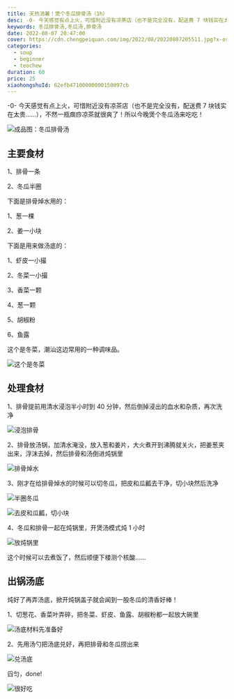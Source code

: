 ```yaml
---
title: 天热消暑！煲个冬瓜排骨汤（1h）
desc: -0- 今天感觉有点上火，可惜附近没有凉茶店（也不是完全没有，配送费 7 块钱实在太贵…），不然一瓶癍痧凉茶就很爽了！所以今晚煲个冬瓜汤来吃吃！
keywords: 冬瓜排骨汤,冬瓜汤,排骨汤
date: 2022-08-07 20:47:00
cover: https://cdn.chengpeiquan.com/img/2022/08/20220807205511.jpg?x-oss-process=image/interlace,1
categories:
  - soup
  - beginner
  - teochew
duration: 60
price: 25
xiaohongshuId: 62efb47100000000150097cb
---
```


-0- 今天感觉有点上火，可惜附近没有凉茶店（也不是完全没有，配送费 7 块钱实在太贵……），不然一瓶癍痧凉茶就很爽了！所以今晚煲个冬瓜汤来吃吃！

![成品图：冬瓜排骨汤](https://cdn.chengpeiquan.com/img/2022/08/20220807205556.jpg?x-oss-process=image/interlace,1)

## 主要食材

1、排骨一条

2、冬瓜半圈

下面是排骨焯水用的：

1、葱一棵

2、姜一小块

下面是用来做汤底的：

1、虾皮一小撮

2、冬菜一小撮

3、香菜一颗

4、葱一颗

5、胡椒粉

6、鱼露

这个是冬菜，潮汕这边常用的一种调味品。

![这个是冬菜](https://cdn.chengpeiquan.com/img/2022/08/20220807205553.jpg?x-oss-process=image/interlace,1)

## 处理食材

1、排骨提前用清水浸泡半小时到 40 分钟，然后倒掉浸出的血水和杂质，再次洗净

![浸泡排骨](https://cdn.chengpeiquan.com/img/2022/08/20220807205547.jpg?x-oss-process=image/interlace,1)

2、排骨放汤锅，加清水淹没，放入葱和姜片，大火煮开到沸腾就关火，把姜葱夹出来，浮沫去掉，然后排骨和汤倒进炖锅里

![排骨焯水](https://cdn.chengpeiquan.com/img/2022/08/20220807205548.jpg?x-oss-process=image/interlace,1)

3、刚才在给排骨焯水的时候可以切冬瓜，把皮和瓜瓤去干净，切小块然后洗净

![半圈冬瓜](https://cdn.chengpeiquan.com/img/2022/08/20220807205549.jpg?x-oss-process=image/interlace,1)

![去皮和瓜瓤，切小块](https://cdn.chengpeiquan.com/img/2022/08/20220807205550.jpg?x-oss-process=image/interlace,1)

4、冬瓜和排骨一起在炖锅里，开煲汤模式炖 1 小时

![放炖锅里](https://cdn.chengpeiquan.com/img/2022/08/20220807205552.jpg?x-oss-process=image/interlace,1)

这个时候可以去煮饭了，然后顺便下楼测个核酸……

## 出锅汤底

炖好了再弄汤底，掀开炖锅盖子就会闻到一股冬瓜的清香好棒！

1、切葱花、香菜叶弄碎，把冬菜、虾皮、鱼露、胡椒粉都一起放大碗里

![汤底材料先准备好](https://cdn.chengpeiquan.com/img/2022/08/20220807205554.jpg?x-oss-process=image/interlace,1)

2、先用汤勺把汤底兑好，再把排骨和冬瓜捞出来

![兑汤底](https://cdn.chengpeiquan.com/img/2022/08/20220807205555.jpg?x-oss-process=image/interlace,1)

舀匀，done!

![很好吃](https://cdn.chengpeiquan.com/img/2022/08/20220807205557.jpg?x-oss-process=image/interlace,1)
